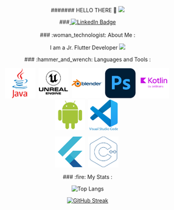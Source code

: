 
<div id="header" align="center">
  
 ####### HELLO THERE 👋
  <img src="https://cdn.dribbble.com/users/1087014/screenshots/2618220/phone.gif"/>
 </div>



<div  id="header" align="center">
###<a href="https://www.linkedin.com/in/elif-beyza-belhan-638b891b7">
    <img src="https://img.shields.io/badge/LinkedIn-blue?style=for-the-badge&logo=linkedin&logoColor=white" alt="LinkedIn Badge"/>
  </a>
 </div>
 <img src="https://komarev.com/ghpvc/?username=Ms-elliebb&style=flat-square&color=blue" alt=""/>
<div id="header" align="center">
 ### :woman_technologist: About Me :

 I am a Jr. Flutter Developer <img src="https://media.giphy.com/media/WUlplcMpOCEmTGBtBW/giphy.gif" width="30"> 
 



  
</div>

<div  id="header" align="center">
   ### :hammer_and_wrench: Languages and Tools :

  <img src="https://github.com/devicons/devicon/blob/master/icons/java/java-original-wordmark.svg" title="Java" alt="Java" width="80" height="80"/>&nbsp;
<img src="https://github.com/devicons/devicon/blob/master/icons/unrealengine/unrealengine-original-wordmark.svg" title="UNREAL ENGINE" alt="UNREAL ENGINE" width="80" height="80"/>&nbsp;
<img src="https://github.com/devicons/devicon/blob/master/icons/blender/blender-original-wordmark.svg" title="BLENDER" alt="BLENDER" width="80" height="80"/>&nbsp;
<img src="https://github.com/devicons/devicon/blob/master/icons/photoshop/photoshop-original.svg" title="ADOBE PHOTOSHOP" alt="ADOBE PHOTOSHOP" width="80" height="80"/>&nbsp;
<img src="https://github.com/devicons/devicon/blob/master/icons/kotlin/kotlin-plain-wordmark.svg" title="KOTLİN" alt="KOTLİN" width="80" height="80"/>&nbsp;
<img src="https://github.com/devicons/devicon/blob/master/icons/android/android-original.svg" title="ANDROİD" alt="ANDROİD" width="80" height="80"/>&nbsp;
<img src="https://github.com/devicons/devicon/blob/master/icons/vscode/vscode-original-wordmark.svg" title="vscode" alt="vscode" width="80" height="80"/>&nbsp;

<img src="https://github.com/devicons/devicon/blob/master/icons/flutter/flutter-original.svg" title="FLUTTER" alt="FLUTTER" width="80" height="80"/>&nbsp;
<img src="https://github.com/devicons/devicon/blob/master/icons/cplusplus/cplusplus-line.svg" title="cplusplus" alt="cplusplus" width="80" height="80"/>&nbsp;
</div>

<div id="header" align="center">
### :fire: My Stats :


![Top Langs](https://github-readme-stats.vercel.app/api/top-langs/?username=Ms-elliebb&theme=tokyonight)

<a href="https://git.io/streak-stats"><img src="https://github-readme-streak-stats.herokuapp.com?user=Ms-elliebb&theme=violet-dark&mode=weekly" alt="GitHub Streak" /></a>
  </div>
 
<!--
**Ms-elliebb/Ms-elliebb** is a ✨ _special_ ✨ repository because its `README.md` (this file) appears on your GitHub profile.

Here are some ideas to get you started:

- 🔭 I’m currently working on ...
- 🌱 I’m currently learning ...
- 👯 I’m looking to collaborate on ...
- 🤔 I’m looking for help with ...
- 💬 Ask me about ...
- 📫 How to reach me: ...
- 😄 Pronouns: ...
- ⚡ Fun fact: ...
-->
